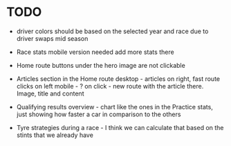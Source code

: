 # TODO

- driver colors should be based on the selected year and race due to driver swaps mid season

- Race stats
  mobile version needed
  add more stats there

- Home route
  buttons under the hero image are not clickable

- Articles section in the Home route
  desktop - articles on right, fast route clicks on left
  mobile - ?
  on click - new route with the article there. Image, title and content

- Qualifying results overview - chart like the ones in the Practice stats, just showing how faster a car in comparison to the others

- Tyre strategies during a race - I think we can calculate that based on the stints that we already have
